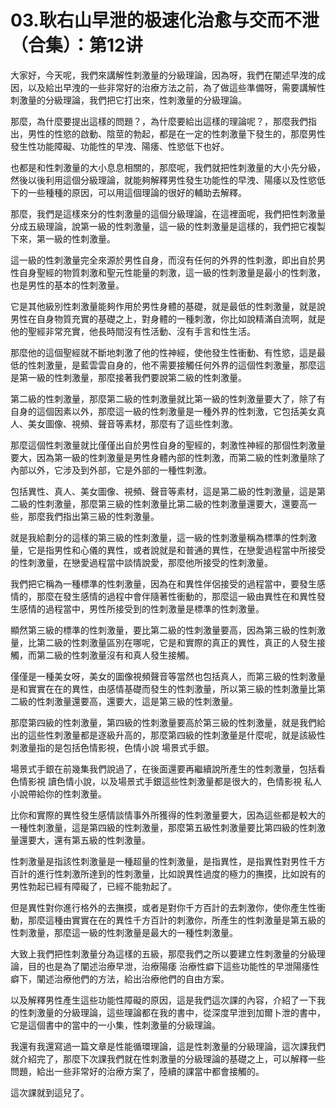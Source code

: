 # 03.耿右山早泄的极速化治愈与交而不泄（合集）：第12讲

大家好，今天呢，我們來講解性刺激量的分級理論，因為呀，我們在闡述早洩的成因，以及給出早洩的一些非常好的治療方法之前，為了做這些準備呀，需要講解性刺激量的分級理論，我們把它打出來，性刺激量的分級理論。

那麼，為什麼要提出這樣的問題？，為什麼要給出這樣的理論呢？，那麼我們指出，男性的性慾的啟動、陰莖的勃起，都是在一定的性刺激量下發生的，那麼男性發生性功能障礙、功能性的早洩、陽痿、性慾低下也好。

也都是和性刺激量的大小息息相關的，那麼呢，我們就把性刺激量的大小先分級，然後以後利用這個分級理論，就能夠解釋男性發生功能性的早洩、陽痿以及性慾低下的一些種種的原因，可以用這個理論的很好的輔助去解釋。

那麼，我們是這樣來分的性刺激量的這個分級理論，在這裡面呢，我們把性刺激量分成五級理論，說第一級的性刺激量，這一級的性刺激量是這樣的，我們把它複製下來，第一級的性刺激量。

這一級的性刺激量完全來源於男性自身，而沒有任何的外界的性刺激，即出自於男性自身聖經的物質刺激和聖元性能量的刺激，這一級的性刺激量是最小的性刺激，也是男性的基本的性刺激量。

它是其他級別性刺激量能夠作用於男性身體的基礎，就是最低的性刺激量，就是說男性在自身物質充實的基礎之上，對身體的一種刺激，你比如說精滿自流啊，就是他的聖經非常充實，他長時間沒有性活動、沒有手言和性生活。

那麼他的這個聖經就不斷地刺激了他的性神經，使他發生性衝動、有性慾，這是最低的性刺激量，是藍雲雲自身的，他不需要接觸任何外界的這個性刺激量，那麼這是第一級的性刺激量，那麼接著我們要說第二級的性刺激量。

第二級的性刺激量，那麼第二級的性刺激量就比第一級的性刺激量要大了，除了有自身的這個因素以外，那麼這一級的性刺激量是一種外界的性刺激，它包括美女真人、美女圖像、視頻、聲音等素材，那麼有了這些性刺激。

那麼這個性刺激量就比僅僅出自於男性自身的聖經的，刺激性神經的那個性刺激量要大，因為第一級的性刺激量是男性身體內部的性刺激，而第二級的性刺激量除了內部以外，它涉及到外部，它是外部的一種性刺激。

包括異性、真人、美女圖像、視頻、聲音等素材，這是第二級的性刺激量，這是第二級的性刺激量，那麼第三級的性刺激量比第二級的性刺激量還要大，還要高一些，那麼我們指出第三級的性刺激量。

就是我給劃分的這樣的第三級的性刺激量，這一級的性刺激量稱為標準的性刺激量，它是指男性和心儀的異性，或者說就是和普通的異性，在戀愛過程當中所接受的性刺激量，在戀愛過程當中談情說愛，那麼他所接受的性刺激量。

我們把它稱為一種標準的性刺激量，因為在和異性伴侶接受的過程當中，要發生感情的，那麼在發生感情的過程中會伴隨著性衝動的，那麼這一級由異性在和異性發生感情的過程當中，男性所接受到的性刺激量是標準的性刺激量。

顯然第三級的標準的性刺激量，要比第二級的性刺激量要高，因為第三級的性刺激量，比第二級的性刺激量區別在哪呢，它是和實際的真正的異性，真正的人發生接觸，而第二級的性刺激量沒有和真人發生接觸。

僅僅是一種美女呀，美女的圖像視頻聲音等當然也包括真人，而第三級的性刺激量是和實實在在的異性，由感情基礎而發生的性刺激量，所以第三級的性刺激量比第二級的性刺激量還要高，還要大，這是第三級的性刺激量。

那麼第四級的性刺激量，第四級的性刺激量要高於第三級的性刺激量，就是我們給出的這些性刺激量都是逐級升高的，那麼第四級的性刺激量是什麼呢，就是該級性刺激量指的是包括色情影視，色情小說 場景式手銀。

場景式手銀在前幾集我們說過了，在後面還要再繼續說所產生的性刺激量，包括看色情影視 讀色情小說，以及場景式手銀這些性刺激量都是很大的，色情影視 私人小說帶給你的性刺激量。

比你和實際的異性發生感情談情事外所獲得的性刺激量要大，因為這些都是較大的一種性刺激量，這是第四級的性刺激量，那麼第五級性刺激量要比第四級的性刺激量還要大，還有第五級的性刺激量。

性刺激量是指該性刺激量是一種超量的性刺激量，是指異性，是指異性對男性千方百計的進行性刺激所達到的性刺激量，比如說異性過度的極力的撫摸，比如說有的男性勃起已經有障礙了，已經不能勃起了。

但是異性對你進行格外的去撫摸，或者是對你千方百計的去刺激你，使你產生性衝動，那麼這種由實實在在的異性千方百計的刺激你，所產生的性刺激量是第五級的性刺激量，那麼這一級的性刺激量是最大的一種性刺激量。

大致上我們把性刺激量分為這樣的五級，那麼我們之所以要建立性刺激量的分級理論，目的也是為了闡述治療早泄，治療陽痿 治療性癖下這些功能性的早泄陽痿性癖下，闡述治療他們的方法，給出治療他們的自由方案。

以及解釋男性產生這些功能性障礙的原因，這是我們這次課的內容，介紹了一下我的性刺激量的分級理論，這些理論都在我的書中，從深度早泄到加爾卜泄的書中，它是這個書中的當中的一小集，性刺激量的分級理論。

我還有我還寫過一篇文章是性能循環理論，這是性刺激量的分級理論，這次課我們就介紹完了，那麼下次課我們就在性刺激量的分級理論的基礎之上，可以解釋一些問題，給出一些非常好的治療方案了，陸續的課當中都會接觸的。

這次課就到這兒了。